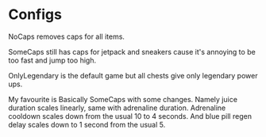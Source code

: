 ﻿# Configs


NoCaps removes caps for all items.

SomeCaps still has caps for jetpack and sneakers cause it's annoying to be too fast and jump too high.

OnlyLegendary is the default game but all chests give only legendary power ups.

My favourite is Basically SomeCaps with some changes. Namely juice duration scales linearly, same with adrenaline duration. Adrenaline cooldown scales down from the usual 10 to 4 seconds. And blue pill regen delay scales down to 1 second from the usual 5.
